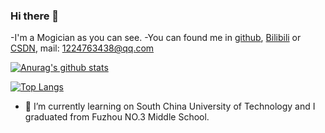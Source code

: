 ### Hi there 👋


-I'm a Mogician as you can see.
-You can found me in [github](https://github.com/Concyclics), [Bilibili](https://space.bilibili.com/8271556) or [CSDN](https://blog.csdn.net/qq_21008741), mail: 1224763438@qq.com

[![Anurag's github stats](https://github-readme-stats.vercel.app/api?username=Concyclics&show_icons=true&theme=tokyonight)](https://github.com/Concyclics/github-readme-stats)

[![Top Langs](https://github-readme-stats.vercel.app/api/top-langs/?username=Concyclics&layout=compact)](https://github.com/Concyclics/github-readme-stats)

<!--
**Concyclics/Concyclics** is a ✨ _special_ ✨ repository because its `README.md` (this file) appears on your GitHub profile.

Here are some ideas to get you started:

- 🔭 I’m currently working on ...
- 🌱 I’m currently learning ...
- 👯 I’m looking to collaborate on ...
- 🤔 I’m looking for help with ...
- 💬 Ask me about ...
- 📫 How to reach me: ...
- 😄 Pronouns: ...
- ⚡ Fun fact: ...
-->
- 🌱 I’m currently learning on South China University of Technology and I graduated from Fuzhou NO.3 Middle School.
